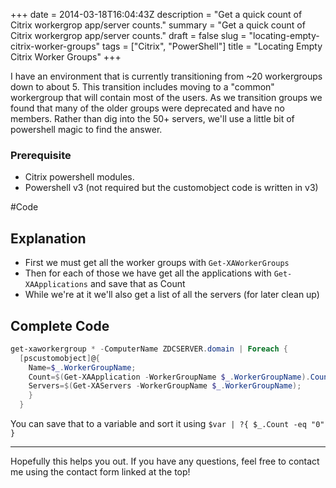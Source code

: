 +++
date = 2014-03-18T16:04:43Z
description = "Get a quick count of Citrix workergrop app/server counts."
summary = "Get a quick count of Citrix workergrop app/server counts."
draft = false
slug = "locating-empty-citrix-worker-groups"
tags = ["Citrix", "PowerShell"]
title = "Locating Empty Citrix Worker Groups"
+++


I have an environment that is currently transitioning from ~20 workergroups down to about 5. This transition includes moving to a "common" workergroup that will contain most of the users. As we transition groups we found that many of the older groups were deprecated and have no members. Rather than dig into the 50+ servers, we'll use a little bit of powershell magic to find the answer.

### Prerequisite
* Citrix powershell modules.
* Powershell v3 (not required but the customobject code is written in v3)

#Code

## Explanation

* First we must get all the worker groups with `Get-XAWorkerGroups`
* Then for each of those we have get all the applications with `Get-XAApplications` and save that as Count
* While we're at it we'll also get a list of all the servers (for later clean up)

## Complete Code

```powershell
get-xaworkergroup * -ComputerName ZDCSERVER.domain | Foreach {
  [pscustomobject]@{
    Name=$_.WorkerGroupName;
    Count=$(Get-XAApplication -WorkerGroupName $_.WorkerGroupName).Count;
    Servers=$(Get-XAServers -WorkerGroupName $_.WorkerGroupName);
    }
  }
```

You can save that to a variable and sort it using ```$var | ?{ $_.Count -eq "0" }```

---

Hopefully this helps you out. If you have any questions, feel free to contact me using the contact form linked at the top!
